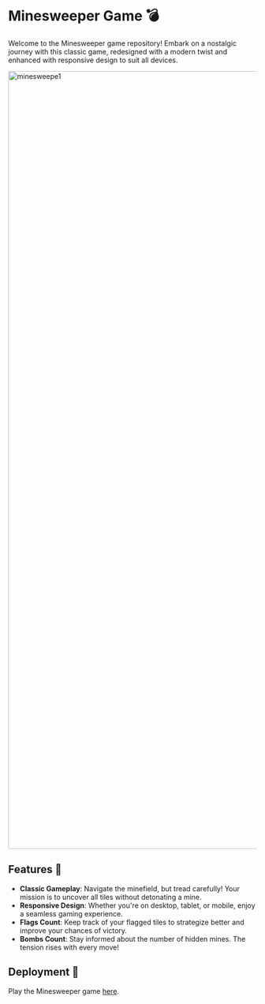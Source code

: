 # Minesweeper Game 💣

Welcome to the Minesweeper game repository! Embark on a nostalgic journey with this classic game, redesigned with a modern twist and enhanced with responsive design to suit all devices.

<img width="1578" alt="minesweepe1" src="https://github.com/Tanyaa-a/Minesweeper/assets/120506794/49deb278-7e69-4fa7-b06e-beb026ddfe61">


## Features 🌟
- **Classic Gameplay**: Navigate the minefield, but tread carefully! Your mission is to uncover all tiles without detonating a mine.
- **Responsive Design**: Whether you're on desktop, tablet, or mobile, enjoy a seamless gaming experience.
- **Flags Count**: Keep track of your flagged tiles to strategize better and improve your chances of victory.
- **Bombs Count**: Stay informed about the number of hidden mines. The tension rises with every move!

## Deployment 🚀
Play the Minesweeper game [here](YOUR_DEPLOYMENT_LINK_HERE).
